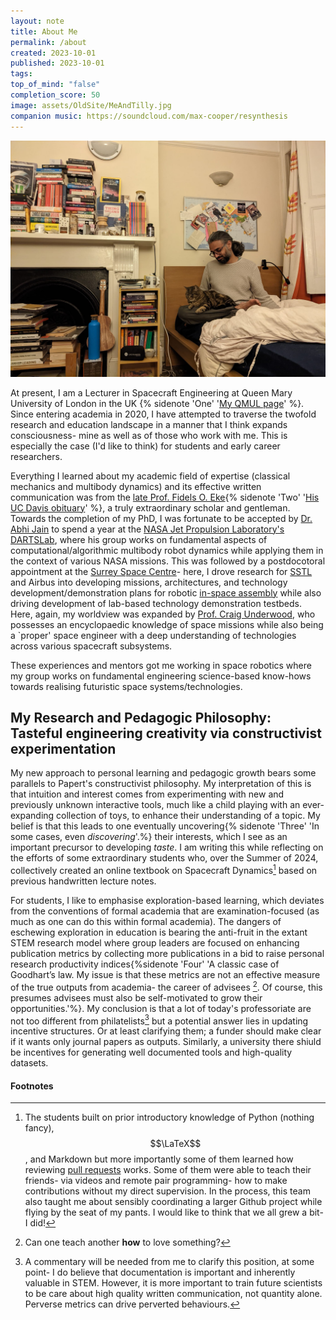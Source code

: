 ```yaml
---
layout: note
title: About Me
permalink: /about
created: 2023-10-01
published: 2023-10-01
tags: 
top_of_mind: "false"
completion_score: 50
image: assets/OldSite/MeAndTilly.jpg
companion music: https://soundcloud.com/max-cooper/resynthesis
---
```


![Matilda — my second favourite laptop — chilling in my previous home in Stockwell. At 6 years, this was the longest dwell-space I continuously inhabited in 37 orbits around the Sun. Sweet Tilly!](assets/OldSite/MeAndTilly.jpg)

At present, I am a Lecturer in Spacecraft Engineering at Queen Mary University of
London in the UK {% sidenote 'One' '[My QMUL page](https://www.seresearch.qmul.ac.uk/robotics/people/ananjangud/)' %}.
Since entering academia in 2020, I have attempted to traverse the twofold research and education
landscape in a manner that I think expands consciousness- mine as well as of those who
work with me. This is especially the case (I'd like to think) for students and early career
researchers.

Everything I learned about my academic field of expertise (classical mechanics and
multibody dynamics) and its effective written communication was from the
[late Prof. Fidels O. Eke](https://web.archive.org/web/20230127150437/https://mae.ucdavis.edu/news/memoriam-professor-emeritus-fidelis-eke){% sidenote 'Two' '[His UC Davis obituary](https://mae.ucdavis.edu/news/memoriam-professor-emeritus-fidelis-eke)' %},
a truly extraordinary scholar and gentleman. Towards the completion of my PhD, I was fortunate to
be accepted by [Dr. Abhi Jain](https://www-robotics.jpl.nasa.gov/who-we-are/people/abhinandan_jain/)
to spend a year at the [NASA Jet Propulsion Laboratory's DARTSLab](https://dartslab.jpl.nasa.gov),
where his group works on fundamental aspects of computational/algorithmic multibody robot
dynamics while applying them in the context of various NASA missions. This was followed by
a postdocotoral appointment at the [Surrey Space Centre](https://www.surrey.ac.uk/surrey-space-centre)-
here, I drove research for [SSTL](https://www.sstl.co.uk) and Airbus into developing missions,
architectures, and technology development/demonstration plans for robotic
[in-space assembly](http://angadhn.com/publication/2023-06-01-towards-robotic-on-orbit-assembly) while also
driving development of lab-based technology demonstration testbeds. Here, again, my worldview
was expanded by [Prof. Craig Underwood](https://www.surrey.ac.uk/people/craig-underwood),
who possesses an encyclopaedic knowledge of space missions while also being a `proper' space engineer with
a deep understanding of technologies across various spacecraft subsystems.

These experiences and mentors
got me working in space robotics where my group works on fundamental engineering science-based know-hows
towards realising futuristic space systems/technologies.

## My Research and Pedagogic Philosophy: Tasteful engineering creativity via constructivist experimentation
My new approach to personal learning and pedagogic growth bears some parallels to Papert's
constructivist philosophy. My interpretation of this is that intuition and interest comes from
experimenting with new and previously unknown interactive tools, much like a child playing with an
ever-expanding collection of toys, to enhance their understanding of a topic. My belief is that
this leads to one eventually uncovering{% sidenote 'Three' 'In some cases, even _discovering_'.%} their
interests, which I see as an important precursor to developing _taste_. I am writing this while
reflecting on the efforts of some extraordinary students who, over the Summer of 2024, collectively 
created an online textbook on Spacecraft Dynamics[^a] based on previous handwritten lecture notes.

For students, I like to emphasise exploration-based learning, which deviates from
the conventions of formal academia that are examination-focused (as much as one can do this
within formal academia). The dangers of eschewing exploration in
education is bearing the anti-fruit in the extant STEM research model where group
leaders are focused on enhancing publication metrics
by collecting more publications in a bid to raise personal research productivity indices{%sidenote
'Four' 'A classic case of Goodhart’s law. My issue is that these metrics are not an
effective measure of the true outputs from academia- the career of advisees [^b].
Of course, this presumes advisees must also be self-motivated to grow their opportunities.'%}.
My conclusion is that a lot of today's professoriate are not too different from
philatelists[^c] but a potential answer lies in updating incentive structures. Or at least
clarifying them; a funder should make clear if it wants only journal papers as outputs.
Similarly, a university there shiuld be incentives for generating well documented
tools and high-quality datasets.

#### Footnotes
[^a]: The students built on prior introductory knowledge of Python (nothing fancy), $$\LaTeX$$, and Markdown but more importantly some of them learned how reviewing [pull requests](https://github.com/angadhn/SpacecraftDynamics/pulls) works. Some of them were able to teach their friends- via videos and remote pair programming- how to make contributions without my direct supervision. In the process, this team also taught me about sensibly coordinating a larger Github project while flying by the seat of my pants. I would like to think that we all grew a bit- I did!

[^b]: Can one teach another **how** to love something?

[^c]: A commentary will be needed from me to clarify this position, at some point- I do believe that documentation is important and inherently valuable in STEM. However, it is more important to train future scientists to be care about high quality written communication, not quantity alone. Perverse metrics can drive perverted behaviours.
